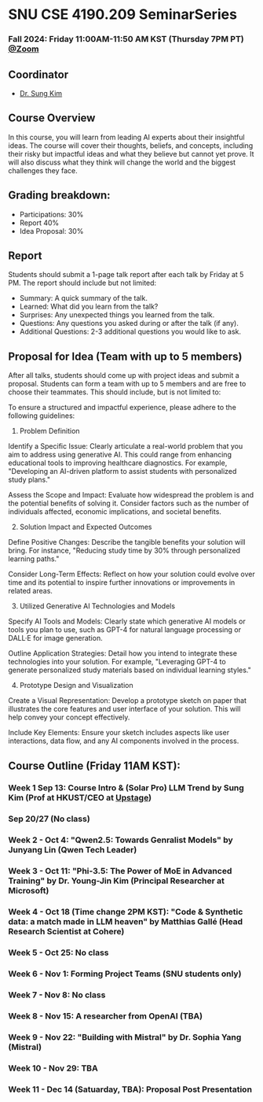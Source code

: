 # SNU CSE 4190.209 SeminarSeries
### Fall 2024: Friday 11:00AM-11:50 AM KST (Thursday 7PM PT) [@Zoom](https://snu-ac-kr.zoom.us/j/81289200560?pwd=ydj5ZDvLY5JpfVa4NZTdqQMM7m3jMt.1 )

## Coordinator
* [Dr. Sung Kim](https://scholar.google.com/citations?user=JE_m2UgAAAAJ&hl=en)


## Course Overview
In this course, you will learn from leading AI experts about their insightful ideas. The course will cover their thoughts, beliefs, and concepts, including their risky but impactful ideas and what they believe but cannot yet prove. It will also discuss what they think will change the world and the biggest challenges they face.


## Grading breakdown:

* Participations: 30%
* Report 40%
* Idea Proposal: 30%

## Report
Students should submit a 1-page talk report after each talk by Friday at 5 PM. The report should include but not limited:
* Summary: A quick summary of the talk.
* Learned: What did you learn from the talk?
* Surprises: Any unexpected things you learned from the talk.
* Questions: Any questions you asked during or after the talk (if any).
* Additional Questions: 2-3 additional questions you would like to ask.

## Proposal for Idea (Team with up to 5 members)
After all talks, students should come up with project ideas and submit a proposal. Students can form a team with up to 5 members and are free to choose their teammates. This should include, but is not limited to:

To ensure a structured and impactful experience, please adhere to the following guidelines:

1. Problem Definition

Identify a Specific Issue: Clearly articulate a real-world problem that you aim to address using generative AI. This could range from enhancing educational tools to improving healthcare diagnostics. For example, "Developing an AI-driven platform to assist students with personalized study plans."

Assess the Scope and Impact: Evaluate how widespread the problem is and the potential benefits of solving it. Consider factors such as the number of individuals affected, economic implications, and societal benefits.

2. Solution Impact and Expected Outcomes

Define Positive Changes: Describe the tangible benefits your solution will bring. For instance, "Reducing study time by 30% through personalized learning paths."

Consider Long-Term Effects: Reflect on how your solution could evolve over time and its potential to inspire further innovations or improvements in related areas.

3. Utilized Generative AI Technologies and Models

Specify AI Tools and Models: Clearly state which generative AI models or tools you plan to use, such as GPT-4 for natural language processing or DALL·E for image generation.

Outline Application Strategies: Detail how you intend to integrate these technologies into your solution. For example, "Leveraging GPT-4 to generate personalized study materials based on individual learning styles."

4. Prototype Design and Visualization

Create a Visual Representation: Develop a prototype sketch on paper that illustrates the core features and user interface of your solution. This will help convey your concept effectively.

Include Key Elements: Ensure your sketch includes aspects like user interactions, data flow, and any AI components involved in the process.

## Course Outline (Friday 11AM KST):

### Week 1 Sep 13: Course Intro & (Solar Pro) LLM Trend by Sung Kim (Prof at HKUST/CEO at [Upstage](https://upstage.ai))

### Sep 20/27 (No class)

### Week 2 - Oct 4: "Qwen2.5: Towards Genralist Models" by Junyang Lin (Qwen Tech Leader)
### Week 3 - Oct 11: "Phi-3.5: The Power of MoE in Advanced Training" by Dr. Young-Jin Kim (Principal Researcher at Microsoft)
### Week 4 - Oct 18 (Time change 2PM KST): "Code & Synthetic data: a match made in LLM heaven" by Matthias Gallé (Head Research Scientist at Cohere)
### Week 5 - Oct 25: No class
### Week 6 - Nov 1: Forming Project Teams (SNU students only)
### Week 7 - Nov 8: No class
### Week 8 - Nov 15: A researcher from OpenAI (TBA)
### Week 9 - Nov 22: "Building with Mistral" by Dr. Sophia Yang (Mistral) 
### Week 10 - Nov 29: TBA
### Week 11 - Dec 14 (Satuarday, TBA): Proposal Post Presentation
